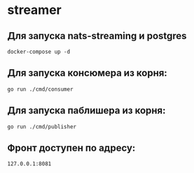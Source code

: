 # streamer

## Для запуска nats-streaming и postgres
```
docker-compose up -d
```

## Для запуска консюмера из корня:
```
go run ./cmd/consumer
```

## Для запуска паблишера из корня:
```
go run ./cmd/publisher
```

## Фронт доступен по адресу: 
```
127.0.0.1:8081
```